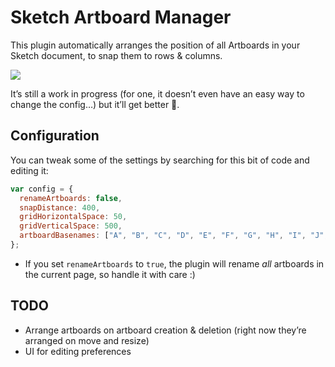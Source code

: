 # Sketch Artboard Manager

This plugin automatically arranges the position of all Artboards in your Sketch document, to snap them to rows & columns.

![](https://user-images.githubusercontent.com/3832/28533105-3a1586ca-709c-11e7-8544-87d2bb0ad4f1.gif)

It’s still a work in progress (for one, it doesn’t even have an easy way to change the config…) but it’ll get better 🤞.

## Configuration

You can tweak some of the settings by searching for this bit of code and editing it:

```javascript
var config = {
  renameArtboards: false,
  snapDistance: 400,
  gridHorizontalSpace: 50,
  gridVerticalSpace: 500,
  artboardBasenames: ["A", "B", "C", "D", "E", "F", "G", "H", "I", "J", "K", "L", "M", "N", "O", "P", "Q", "R", "S", "T", "U", "V", "W", "X", "Y", "Z"]
};
```

- If you set `renameArtboards` to `true`, the plugin will rename _all_ artboards in the current page, so handle it with care :)

## TODO

- Arrange artboards on artboard creation & deletion (right now they’re arranged on move and resize)
- UI for editing preferences
